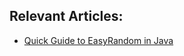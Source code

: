 ## Relevant Articles:

- [Quick Guide to EasyRandom in Java](https://www.surya.com/java-easy-random)
